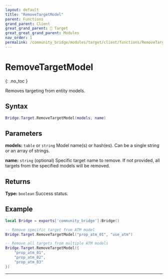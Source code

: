```yaml
---
layout: default
title: "RemoveTargetModel"
parent: Functions
grand_parent: Client
great_grand_parent: 🎯 Target
great_great_grand_parent: Modules
nav_order: 1
permalink: /community_bridge/modules/target/client/functions/RemoveTargetModel/
---
```


# RemoveTargetModel
{: .no_toc }

Removes targeting from entity models.

## Syntax

```lua
Bridge.Target.RemoveTargetModel(models, name)
```

## Parameters

**models:** `table` or `string`
Model name(s) or hash(es). Can be a single string or an array of strings.

**name:** `string` (optional)
Specific target name to remove. If not provided, all targets from the specified models will be removed.

## Returns

**Type:** `boolean`
Success status.

## Example

```lua
local Bridge = exports['community_bridge']:Bridge()

-- Remove specific target from ATM model
Bridge.Target.RemoveTargetModel("prop_atm_01", "use_atm")

-- Remove all targets from multiple ATM models
Bridge.Target.RemoveTargetModel({
    "prop_atm_01",
    "prop_atm_02",
    "prop_atm_03"
})
```

---
